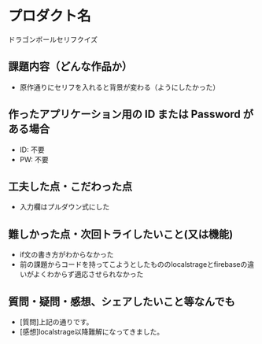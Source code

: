 # プロダクト名

ドラゴンボールセリフクイズ

## 課題内容（どんな作品か）

- 原作通りにセリフを入れると背景が変わる（ようにしたかった）

## 作ったアプリケーション用の ID または Password がある場合

- ID: 不要
- PW: 不要

## 工夫した点・こだわった点

- 入力欄はプルダウン式にした

## 難しかった点・次回トライしたいこと(又は機能)

- if文の書き方がわからなかった
- 前の課題からコードを持ってこようとしたもののlocalstrageとfirebaseの違いがよくわからず適応させられなかった

## 質問・疑問・感想、シェアしたいこと等なんでも

- [質問]上記の通りです。
- [感想]localstrage以降難解になってきました。